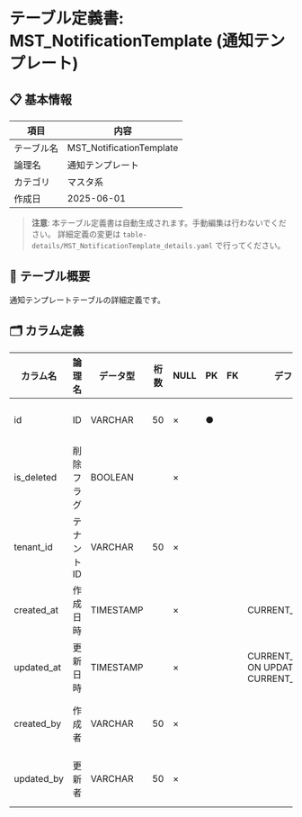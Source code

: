 # テーブル定義書: MST_NotificationTemplate (通知テンプレート)

## 📋 基本情報

| 項目 | 内容 |
|------|------|
| テーブル名 | MST_NotificationTemplate |
| 論理名 | 通知テンプレート |
| カテゴリ | マスタ系 |
| 作成日 | 2025-06-01 |

> **注意**: 本テーブル定義書は自動生成されます。手動編集は行わないでください。
> 詳細定義の変更は `table-details/MST_NotificationTemplate_details.yaml` で行ってください。



## 📝 テーブル概要

通知テンプレートテーブルの詳細定義です。

## 🗂️ カラム定義

| カラム名 | 論理名 | データ型 | 桁数 | NULL | PK | FK | デフォルト | 説明 |
|----------|--------|----------|------|------|----|----|------------|------|
| id | ID | VARCHAR | 50 | × | ● |  |  | プライマリキー（UUID） |
| is_deleted | 削除フラグ | BOOLEAN |  | × |  |  |  | 論理削除フラグ |
| tenant_id | テナントID | VARCHAR | 50 | × |  |  |  | マルチテナント識別子 |
| created_at | 作成日時 | TIMESTAMP |  | × |  |  | CURRENT_TIMESTAMP | レコード作成日時 |
| updated_at | 更新日時 | TIMESTAMP |  | × |  |  | CURRENT_TIMESTAMP ON UPDATE CURRENT_TIMESTAMP | レコード更新日時 |
| created_by | 作成者 | VARCHAR | 50 | × |  |  |  | レコード作成者のユーザーID |
| updated_by | 更新者 | VARCHAR | 50 | × |  |  |  | レコード更新者のユーザーID |
